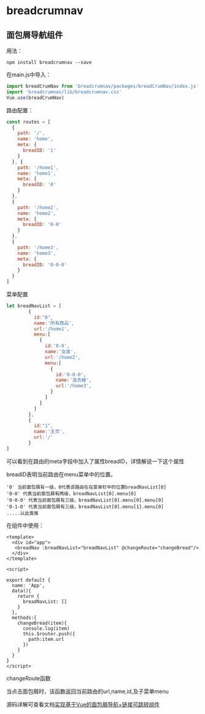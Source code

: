 # breadcrumnav

## 面包屑导航组件

用法：

```
npm install breadcrumnav --save
```

在main.js中导入：

```js
import breadCrumNav from 'breadcrumnav/packages/breadCrumNav/index.js'
import 'breadcrumnav/lib/breadcrumnav.css'
Vue.use(breadCrumNav)
```

路由配置：

```js
const routes = [
  {
    path: '/',
    name: 'home',
    meta: {
      breadID: '1'
    }
  }, {
    path: '/home1',
    name: 'home1',
    meta: {
      breadID: '0'
    }
  },
  {
    path: '/home2',
    name: 'home2',
    meta: {
      breadID: '0-0'
    }
  },
  {
    path: '/home3',
    name: 'home3',
    meta: {
      breadID: '0-0-0'
    }
  }
]
```

菜单配置

```js
let breadNavList = [
        {
          id:"0",
          name:'所有商品',
          url:'/home1',
          menu:[
            {
              id:'0-0',
              name:'女装',
              url:'/home2',
              menu:[
                {
                  id:'0-0-0',
                  name:'连衣裙',
                  url:'/home3',
                }
              ]
            }
          ]
        },
        {
          id:"1",
          name:'主页',
          url:'/'
        }
]
```

可以看到在路由的meta字段中加入了属性breadID，详情解说一下这个属性

breadID表明当前路由在menu菜单中的位置。

```
'0' 当前面包屑有一级，0代表该路由在在菜单栏中的位置breadNavList[0]
'0-0' 代表当前面包屑有两级，breadNavList[0].menu[0]
'0-0-0' 代表当前面包屑有三级，breadNavList[0].menu[0].menu[0]
'0-1-0' 代表当前面包屑有三级，breadNavList[0].menu[1].menu[0]
.....以此类推
```

在组件中使用：

```vue
<template>
  <div id="app">
   <breadNav :breadNavList="breadNavList" @changeRoute="changeBread"/>
  </div>
</template>

<script>

export default {
  name: 'App',
  data(){
    return {
      breadNavList: []
    }
  },
  methods:{
    changeBread(item){
      console.log(item)
      this.$router.push({
        path:item.url
      })
    }
  }
}
</script>
```

changeRoute函数

当点击面包屑时，该函数返回当前路由的url,name,id,及子菜单menu

源码详解可查看文档[实现基于Vue的面包屑导航+链接可跳转组件](https://juejin.im/post/5ed5b5d5f265da76c26e6dd2)

